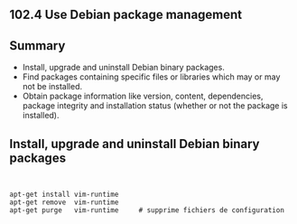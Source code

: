 102.4 Use Debian package management
-----------------------------------

Summary
-------

- Install, upgrade and uninstall Debian binary packages.
- Find packages containing specific files or libraries which may or may not be installed.
- Obtain package information like version, content, dependencies, package integrity and installation status (whether or not the package is installed). 

Install, upgrade and uninstall Debian binary packages
-----------------------------------------------------

<pre><code>

apt-get install vim-runtime
apt-get remove  vim-runtime
apt-get purge   vim-runtime     # supprime fichiers de configuration


</code></pre>
